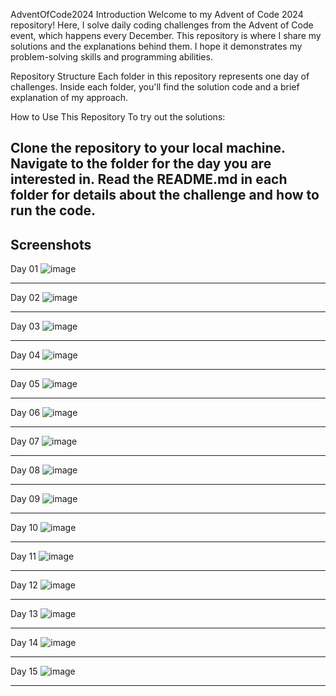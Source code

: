AdventOfCode2024
Introduction
Welcome to my Advent of Code 2024 repository! Here, I solve daily coding challenges from the Advent of Code event, which happens every December. This repository is where I share my solutions and the explanations behind them. I hope it demonstrates my problem-solving skills and programming abilities.

Repository Structure
Each folder in this repository represents one day of challenges. Inside each folder, you'll find the solution code and a brief explanation of my approach.

How to Use This Repository
To try out the solutions:

Clone the repository to your local machine.
Navigate to the folder for the day you are interested in.
Read the README.md in each folder for details about the challenge and how to run the code.
--------------------------------------------------------------------------------------------------------------------------------------------------------------------------------------------------------------------
Screenshots
--------------------------------------------------------------------------------------------------------------------------------------------------------------------------------------------------------------------

Day 01
![image](https://github.com/user-attachments/assets/28998b49-340e-49d0-8873-ecd07ccc705d)

--------------------------------------------------------------------------------------------------------------------------------------------------------------------------------------------------------------------
Day 02
![image](https://github.com/user-attachments/assets/8368ad35-4a11-40a7-b28d-73b6f5fa9795)

--------------------------------------------------------------------------------------------------------------------------------------------------------------------------------------------------------------------
Day 03
![image](https://github.com/user-attachments/assets/65389ea4-0419-4231-bcca-5dfb4dd38664)

--------------------------------------------------------------------------------------------------------------------------------------------------------------------------------------------------------------------
Day 04
![image](https://github.com/user-attachments/assets/8aeda9d0-93ba-47e3-9d46-0fdb3df0ec27)

--------------------------------------------------------------------------------------------------------------------------------------------------------------------------------------------------------------------
Day 05
![image](https://github.com/user-attachments/assets/ce034c62-3828-4ebc-b940-596c52b2c9c7)

--------------------------------------------------------------------------------------------------------------------------------------------------------------------------------------------------------------------
Day 06
![image](https://github.com/user-attachments/assets/71384e51-2876-4564-9b97-a5c58dbe96c7)

--------------------------------------------------------------------------------------------------------------------------------------------------------------------------------------------------------------------
Day 07
![image](https://github.com/user-attachments/assets/afe70b41-db93-458f-82d9-20556af74a94)

--------------------------------------------------------------------------------------------------------------------------------------------------------------------------------------------------------------------
Day 08
![image](https://github.com/user-attachments/assets/8dd7ac67-b9a5-4ff2-844b-b6b216fde868)

--------------------------------------------------------------------------------------------------------------------------------------------------------------------------------------------------------------------
Day 09
![image](https://github.com/user-attachments/assets/347ac4a2-c3ba-4a75-a48f-b4064171f9bc)

--------------------------------------------------------------------------------------------------------------------------------------------------------------------------------------------------------------------
Day 10
![image](https://github.com/user-attachments/assets/4e9da929-0921-4bc2-b1ba-58e77dc826dc)

--------------------------------------------------------------------------------------------------------------------------------------------------------------------------------------------------------------------
Day 11
![image](https://github.com/user-attachments/assets/b785cd3f-6c9a-486a-80d0-b18bf79052a6)

--------------------------------------------------------------------------------------------------------------------------------------------------------------------------------------------------------------------
Day 12
![image](https://github.com/user-attachments/assets/f58488b6-37ff-46f3-b87f-12ba6b10975e)

--------------------------------------------------------------------------------------------------------------------------------------------------------------------------------------------------------------------
Day 13
![image](https://github.com/user-attachments/assets/52fccf7d-0190-48ac-b6ba-0247021a2ef7)

--------------------------------------------------------------------------------------------------------------------------------------------------------------------------------------------------------------------
Day 14
![image](https://github.com/user-attachments/assets/ad3138f8-e0dd-45fb-8839-7575b4093b6e)

--------------------------------------------------------------------------------------------------------------------------------------------------------------------------------------------------------------------
Day 15
![image](https://github.com/user-attachments/assets/3704ae6c-7a9d-41fd-905f-cf845bb3ddf2)

--------------------------------------------------------------------------------------------------------------------------------------------------------------------------------------------------------------------








